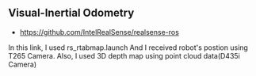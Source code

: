 ## Visual-Inertial Odometry
- https://github.com/IntelRealSense/realsense-ros

 In this link, I used rs_rtabmap.launch
 And I received robot's postion using T265 Camera.
 Also, I used 3D depth map using point cloud data(D435i Camera) 
